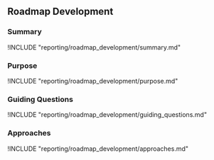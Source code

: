 ## Roadmap Development

### Summary

!INCLUDE "reporting/roadmap_development/summary.md"

### Purpose

!INCLUDE "reporting/roadmap_development/purpose.md"

### Guiding Questions

!INCLUDE "reporting/roadmap_development/guiding_questions.md"

### Approaches

!INCLUDE "reporting/roadmap_development/approaches.md"
